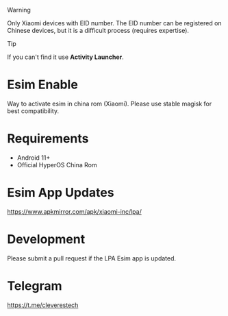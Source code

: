 > [!WARNING]
> Only Xiaomi devices with EID number. The EID number can be registered on Chinese devices, but it is a difficult process (requires expertise).

> [!TIP]
> If you can't find it use **Activity Launcher**.

# Esim Enable
Way to activate esim in china rom (Xiaomi).
Please use stable magisk for best compatibility.

# Requirements
* Android 11+
* Official HyperOS China Rom

# Esim App Updates
https://www.apkmirror.com/apk/xiaomi-inc/lpa/

# Development
Please submit a pull request if the LPA Esim app is updated.

# Telegram
https://t.me/cleverestech
